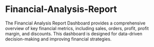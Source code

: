 # Financial-Analysis-Report
The Financial Analysis Report Dashboard provides a comprehensive overview of key financial metrics, including sales, orders, profit, profit margin, and discounts. This dashboard is designed for data-driven decision-making and improving financial strategies.
